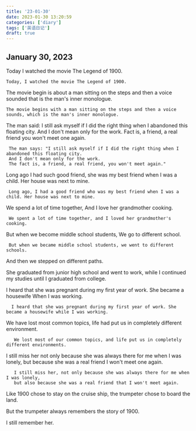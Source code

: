 ```yaml
---
title: '23-01-30'
date: 2023-01-30 13:20:59
categories: ['diary']
tags: ['英语日记']
draft: true
---
```


## January 30, 2023

Today I watched the movie The Legend of 1900.

    Today, I watched the movie The Legend of 1900.

The movie begin is about a man sitting on the steps and then a voice sounded that is the man's inner monologue.

    The movie begins with a man sitting on the steps and then a voice sounds, which is the man's inner monologue.

The man said: I still ask myself if I did the right thing when I abandoned this floating city. And I don't mean only for the work. Fact is, a friend, a real friend you won't meet one again.

     The man says: "I still ask myself if I did the right thing when I abandoned this floating city.
     And I don't mean only for the work.
     The fact is, a friend, a real friend, you won't meet again."

Long ago I had such good friend, she was my best friend when I was a child. Her house was next to mine.

     Long ago, I had a good friend who was my best friend when I was a child. Her house was next to mine.

We spend a lot of time together, And I love her grandmother cooking.

     We spent a lot of time together, and I loved her grandmother's cooking.

But when we become middle school students, We go to different school.

     But when we became middle school students, we went to different schools.

And then we stepped on different paths.

She graduated from junior high school and went to work, while I continued my studies until I graduated from college.

I heard that she was pregnant during my first year of work. She became a housewife When I was working.

      I heard that she was pregnant during my first year of work. She became a housewife while I was working.

We have lost most common topics, life had put us in completely different environment.

       We lost most of our common topics, and life put us in completely different environments.

I still miss her not only because she was always there for me when I was lonely, but because she was a real friend I won't meet one again.

       I still miss her, not only because she was always there for me when I was lonely,
       but also because she was a real friend that I won't meet again.

Like 1900 chose to stay on the cruise ship, the trumpeter chose to board the land.

But the trumpeter always remembers the story of 1900.

I still remember her.
